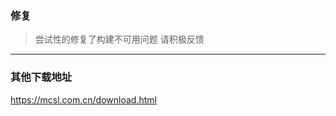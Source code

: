<!-- > [!IMPORTANT]  
> 这是一个测试版，仅可在[QQ群 · MCSL2·官方交流群](https://mcsl.com.cn/links/mcsl2-qq-group.html)中下载，并且需要申请内测权限。  
> 您可前往[该页面](https://mcsl.com.cn/join-preview.html)申请内测权限。   -->
### 修复

> 尝试性的修复了构建不可用问题
> 请积极反馈

___

### 其他下载地址

<https://mcsl.com.cn/download.html>

